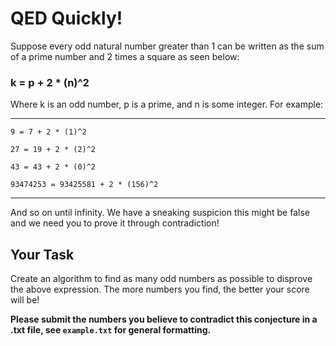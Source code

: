# QED Quickly! #

Suppose every odd natural number greater than 1 can be written as the sum of a prime number and 2 times a square as seen below:


### k = p + 2 * (n)^2 ###


Where k is an odd number, p is a prime, and n is some integer. For example:

---

`9 = 7 + 2 * (1)^2`
	
`27 = 19 + 2 * (2)^2`

`43 = 43 + 2 * (0)^2`

`93474253 = 93425581 + 2 * (156)^2`

---

And so on until infinity. We have a sneaking suspicion this might be false and we need you to prove it through contradiction!

## Your Task

Create an algorithm to find as many odd numbers as possible to disprove the above expression. The more numbers you find, the better your score will be!

**Please submit the numbers you believe to contradict this conjecture in a .txt file, see `example.txt` for general formatting.**
